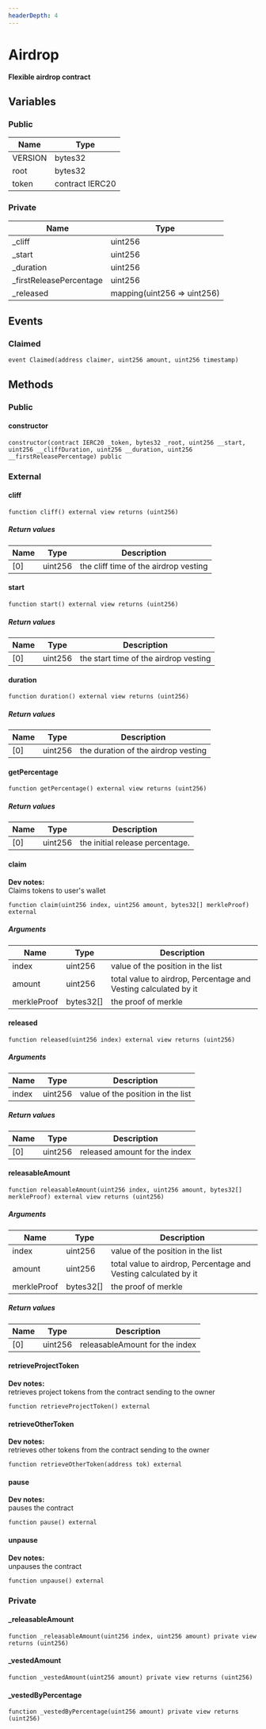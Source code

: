 ```yaml
---
headerDepth: 4
---
```


# Airdrop

**Flexible airdrop contract**

## Variables

### Public

| Name | Type |
| --- | --- |
| VERSION | bytes32 |
| root | bytes32 |
| token | contract IERC20 |

### Private

| Name | Type |
| --- | --- |
| _cliff | uint256 |
| _start | uint256 |
| _duration | uint256 |
| _firstReleasePercentage | uint256 |
| _released | mapping(uint256 &#x3D;&gt; uint256) |

## Events

### Claimed

```solidity:no-line-numbers
event Claimed(address claimer, uint256 amount, uint256 timestamp)
```

## Methods

### Public

#### constructor

```solidity:no-line-numbers
constructor(contract IERC20 _token, bytes32 _root, uint256 __start, uint256 __cliffDuration, uint256 __duration, uint256 __firstReleasePercentage) public
```

### External

#### cliff

```solidity:no-line-numbers
function cliff() external view returns (uint256)
```

##### Return values

| Name | Type | Description |
| ---- | ---- | ----------- |
| [0] | uint256 | the cliff time of the airdrop vesting |

#### start

```solidity:no-line-numbers
function start() external view returns (uint256)
```

##### Return values

| Name | Type | Description |
| ---- | ---- | ----------- |
| [0] | uint256 | the start time of the airdrop vesting |

#### duration

```solidity:no-line-numbers
function duration() external view returns (uint256)
```

##### Return values

| Name | Type | Description |
| ---- | ---- | ----------- |
| [0] | uint256 | the duration of the airdrop vesting |

#### getPercentage

```solidity:no-line-numbers
function getPercentage() external view returns (uint256)
```

##### Return values

| Name | Type | Description |
| ---- | ---- | ----------- |
| [0] | uint256 | the initial release percentage. |

#### claim

**Dev notes:** \
Claims tokens to user's wallet

```solidity:no-line-numbers
function claim(uint256 index, uint256 amount, bytes32[] merkleProof) external
```

##### Arguments

| Name | Type | Description |
| ---- | ---- | ----------- |
| index | uint256 | value of the position in the list |
| amount | uint256 | total value to airdrop, Percentage and Vesting calculated by it |
| merkleProof | bytes32[] | the proof of merkle |

#### released

```solidity:no-line-numbers
function released(uint256 index) external view returns (uint256)
```

##### Arguments

| Name | Type | Description |
| ---- | ---- | ----------- |
| index | uint256 | value of the position in the list |

##### Return values

| Name | Type | Description |
| ---- | ---- | ----------- |
| [0] | uint256 | released amount for the index |

#### releasableAmount

```solidity:no-line-numbers
function releasableAmount(uint256 index, uint256 amount, bytes32[] merkleProof) external view returns (uint256)
```

##### Arguments

| Name | Type | Description |
| ---- | ---- | ----------- |
| index | uint256 | value of the position in the list |
| amount | uint256 | total value to airdrop, Percentage and Vesting calculated by it |
| merkleProof | bytes32[] | the proof of merkle |

##### Return values

| Name | Type | Description |
| ---- | ---- | ----------- |
| [0] | uint256 | releasableAmount for the index |

#### retrieveProjectToken

**Dev notes:** \
retrieves project tokens from the contract sending to the owner

```solidity:no-line-numbers
function retrieveProjectToken() external
```

#### retrieveOtherToken

**Dev notes:** \
retrieves other tokens from the contract sending to the owner

```solidity:no-line-numbers
function retrieveOtherToken(address tok) external
```

#### pause

**Dev notes:** \
pauses the contract

```solidity:no-line-numbers
function pause() external
```

#### unpause

**Dev notes:** \
unpauses the contract

```solidity:no-line-numbers
function unpause() external
```

### Private

#### _releasableAmount

```solidity:no-line-numbers
function _releasableAmount(uint256 index, uint256 amount) private view returns (uint256)
```

#### _vestedAmount

```solidity:no-line-numbers
function _vestedAmount(uint256 amount) private view returns (uint256)
```

#### _vestedByPercentage

```solidity:no-line-numbers
function _vestedByPercentage(uint256 amount) private view returns (uint256)
```

